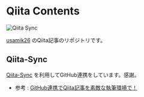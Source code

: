 # Qiita Contents

![Qiita Sync](https://github.com/usami-k/qiita-contents/actions/workflows/qiita_sync_check.yml/badge.svg)

[usamik26](https://qiita.com/usamik26) のQiita記事のリポジトリです。

## Qiita-Sync

[Qiita-Sync](https://github.com/ryokat3/qiita-sync) を利用してGitHub連携をしています。感謝。

- 参考 : [GitHub連携でQiita記事を素敵な執筆環境で！](https://qiita.com/ryokat3/items/d054b95f68810f70b136)
